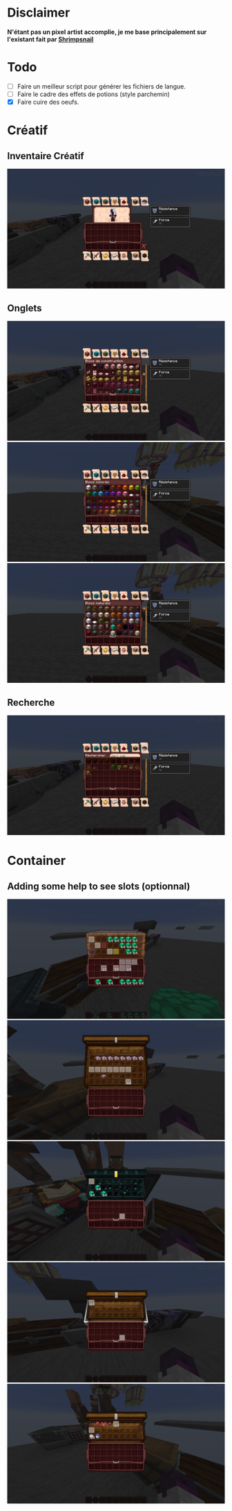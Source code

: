 # Disclaimer
**N'étant pas un pixel artist accomplie, je me base principalement sur l'existant fait par [Shrimpsnail](https://github.com/Shrimpsnail/Immersive-Interfaces)**

# Todo
- [ ] Faire un meilleur script pour générer les fichiers de langue.
- [ ] Faire le cadre des effets de potions (style parchemin)
- [x] Faire cuire des oeufs.

# Créatif

## Inventaire Créatif

![Tab Inventory](./screenshots/creative_inventory__tab_inventory.png)

## Onglets
![Tab 0](./screenshots/creative_inventory__tab_0.png)
![Tab 1](./screenshots/creative_inventory__tab_1.png)
![Tab 2](./screenshots/creative_inventory__tab_2.png)

## Recherche
![Tab Search](./screenshots/creative_inventory__tab_search.png)


# Container

## Adding some help to see slots (optionnal)
![Barrel](./screenshots/container_slots/1.png)
![Double Chest](./screenshots/container_slots/2.png)
![Ender Chest](./screenshots/container_slots/3.png)
![Chest Minecart](./screenshots/container_slots/4.png)
![Chest](./screenshots/container_slots/5.png)